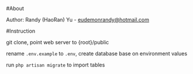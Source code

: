 #About

Author: Randy (HaoRan) Yu - eudemonrandy@hotmail.com

#Instruction

git clone, point web server to {root}/public

rename `.env.example` to `.env`, create database base on environment values

run `php artisan migrate` to import tables